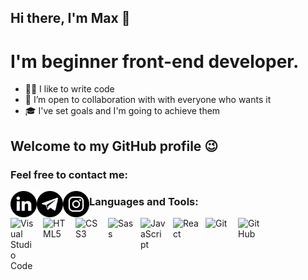 ## Hi there, I'm Max 👋
# I'm beginner front-end developer.
- 👨‍💻 I like to write code
- 🤝 I’m open to collaboration with with everyone who wants it
- 🎓 I've set goals and I'm going to achieve them

## Welcome to my GitHub profile 😉

### Feel free to contact me:

[<img align="left" alt="linkedin" width="42px" src="img/linkedin.svg" />][linkedin]
[<img align="left" alt="telegram" width="42px" src="img/telegram.svg" />][telegram]
[<img align="left" alt="instagram" width="42px" src="img/instagram.svg" />][instagram]


### Languages and Tools:

[<img align="left" alt="Visual Studio Code" width="42px" src="https://cdn.jsdelivr.net/gh/devicons/devicon/icons/vscode/vscode-original.svg" style="padding-right:10px;" />][repositories]
[<img align="left" alt="HTML5" width="42px" src="https://cdn.jsdelivr.net/gh/devicons/devicon/icons/html5/html5-original.svg" style="padding-right:10px;" />][repositories]
[<img align="left" alt="CSS3" width="42px" src="https://cdn.jsdelivr.net/gh/devicons/devicon/icons/css3/css3-original.svg" style="padding-right:10px;" />][repositories]
[<img align="left" alt="Sass" width="42px" src="https://cdn.jsdelivr.net/gh/devicons/devicon/icons/sass/sass-original.svg" style="padding-right:10px;" />][repositories]
[<img align="left" alt="JavaScript" width="42px" src="https://cdn.jsdelivr.net/gh/devicons/devicon/icons/javascript/javascript-original.svg" style="padding-right:10px;" />][repositories]
[<img align="left" alt="React" width="42px" src="https://cdn.jsdelivr.net/gh/devicons/devicon/icons/react/react-original.svg" style="padding-right:10px;" />][repositories]
[<img align="left" alt="Git" width="42px" src="https://cdn.jsdelivr.net/gh/devicons/devicon/icons/git/git-original.svg" style="padding-right:10px;" />][repositories]
[<img align="left" alt="GitHub" width="42px" src="https://user-images.githubusercontent.com/3369400/139448065-39a229ba-4b06-434b-bc67-616e2ed80c8f.png" style="padding-right:10px;" />][repositories]



[linkedin]: https://linkedin.com/in/maksym-opanasenko/
[telegram]: https://t.me/cosmopolit008
[instagram]: https://instagram.com/cosmopolit008
[repositories]: https://github.com/maksymopanasenko
